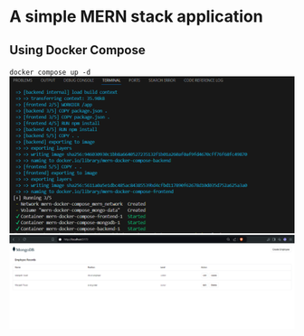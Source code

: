 # A simple MERN stack application 

## Using Docker Compose

`docker compose up -d`
![docker ](docker.png)
![website](website.png)


